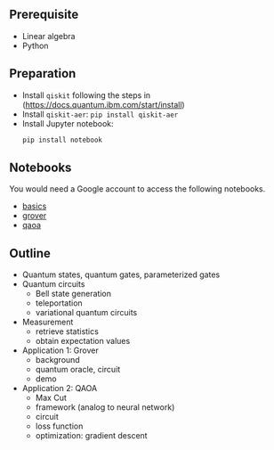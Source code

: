 
## Prerequisite

- Linear algebra
- Python

## Preparation

- Install `qiskit` following the steps in (https://docs.quantum.ibm.com/start/install)
- Install `qiskit-aer`: `pip install qiskit-aer`
- Install Jupyter notebook:
  ```python
  pip install notebook
  ```


## Notebooks

You would need a Google account to access the following notebooks.

- [basics](https://colab.research.google.com/drive/1eyrndDbtiAg3-ycgWnJ0mDxcG8URDRDa?usp=sharing) 
- [grover](https://colab.research.google.com/drive/14Jhw7jnRjduEFZcF81Rb5JMcR6zzQQvO?usp=sharing)
- [qaoa](https://colab.research.google.com/drive/1QKjQ3JTbbZ7CqUv69dxElLMH0hAYv_aF)


## Outline

- Quantum states, quantum gates, parameterized gates
- Quantum circuits
  - Bell state generation
  - teleportation
  - variational quantum circuits 
- Measurement
  - retrieve statistics
  - obtain expectation values
- Application 1: Grover
  - background
  - quantum oracle, circuit
  - demo
- Application 2: QAOA
  - Max Cut
  - framework (analog to neural network)
  - circuit 
  - loss function
  - optimization: gradient descent
